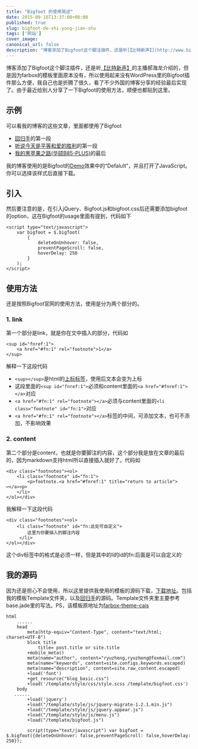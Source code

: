 ```yaml
---
title: "Bigfoot 的使用简述"
date: 2015-09-16T13:37:00+08:00
published: true
slug: bigfoot-de-shi-yong-jian-shu
tags: ['网站']
cover_image: 
canonical_url: false
description: "博客添加了Bigfoot这个脚注插件，还是听[【比特新声】](http://www.bitvoice.xyz/)的主播郝海龙介绍的，但是因为farbox的模板里面原本没有，所以使用起来没有WordPress里的Bigfoot插件那么方便，我自己也是折腾了很久，看了不少外国的博客分享的经验最后实现了"
---
```




博客添加了Bigfoot这个脚注插件，还是听[【比特新声】](http://www.bitvoice.xyz/)的主播郝海龙介绍的，但是因为farbox的模板里面原本没有，所以使用起来没有WordPress里的Bigfoot插件那么方便，我自己也是折腾了很久，看了不少外国的博客分享的经验最后实现了。由于最近给别人分享了一下Bigfoot的使用方法，顺便也都贴到这里。

## 示例
可以看我的博客的这些文章，里面都使用了Bigfoot

 - [回归手](http://zhengzexin.com/idea/hui-gui-shou)的第一段
 - [听说今天是平等和爱的胜利](http://zhengzexin.com/uncategorized/2015-06-27)的第一段
 - [我的黑苹果之路(华硕B85-PLUS)](http://zhengzexin.com/uncategorized/2015-06-14)的最后

我的博客使用的是Bigfoot的[Demo](http://www.bigfootjs.com/)效果中的“Defalult”，并且打开了JavaScript。你可以选择该样式后直接下载。

## 引入
然后要注意的是，在引入jQuery、Bigfoot.js和bigfoot.css后还需要添加bigfoot的option，这在Bigfoot的usage里面有提到，代码如下

```
<script type="text/javascript">
    var bigfoot = $.bigfoot(
        {
            deleteOnUnhover: false,
            preventPageScroll: false,
            hoverDelay: 250
        }
    );
</script>
```

## 使用方法
还是按照Bigfoot官网的使用方法，使用是分为两个部分的。
### 1. link
第一个部分是link，就是你在文中插入的部分，代码如
```
<sup id="fnref:1">
    <a href="#fn:1" rel="footnote">1</a>
</sup>
```

解释一下这段代码

 - ```<sup></sup>```是html的[上标标签](http://www.w3school.com.cn/tags/tag_sup.asp)，使用后文本会变为上标
 - 这段里面的````<sup id="fnref:1">````必须和content里面的````<a href="#fnref:1"></a>````对应
 - ````<a href="#fn:1" rel="footnote"></a>````必须与content里面的````<li class="footnote" id="fn:1">````对应
 - ````<a href="#fn:1" rel="footnote"></a>````标签的中间，可添加文本，也可不添加，不影响效果
 
### 2. content
第二个部分是content，也就是你要脚注的内容，这个部分我是放在文章的最后的，因为markdown支持html所以直接插入就好了。代码如
```
<div class="footnotes"><ol>
    <li class="footnote" id="fn:1">
        <p>footnote.<a href="#fnref:1" title="return to article"> ↩</a><p>
    </li>
</ol></div>
```

我解释一下这段代码
```
<div class="footnotes"><ol>
    <li class="footnote" id="fn:此处可自定义">
        这里为你要插入的脚注内容
     </li>
</ol></div>
```
这个div标签中的格式是必须一样，但是其中的li的id的fn:后面是可以自定义的

## 我的源码

因为还是担心不会使用，所以这里提供我使用的模板的源码下载，[下载地址](http://pan.baidu.com/s/1qWmoxre)。包括我的模板Template文件夹，以及[回归手](https://zhengzexin.com/college/Hui_Gui_Shou.html)的源码。Template文件夹里主要参考base.jade里的写法。PS，该模板原地址为[farbox-theme-cais](https://github.com/hi-caicai/farbox-theme-cais)

```
html
    ......
	head
		meta(http-equiv="Content-Type", content="text/html; charset=UTF-8")
		block title
			title= post.title or site.title
		+mobile_meta()
		meta(name="author", content="ryuzheng,ryuzheng@foxmail.com")
		meta(name="keywords", content=site.configs.keywords.escaped)
		meta(name="description", content=site.raw_content.escaped)
		+load('font')
		+get_resource("blog_basic.css")
		+load('/template/style/css/style.scss /template/bigfoot.css')
	body
   ......
		+load('jquery')
		+load("/template/style/js/jquery-migrate-1.2.1.min.js")
		+load("/template/style/js/jquery.appear.js")
		+load("/template/style/js/menu.js")
		+load("/template/bigfoot.js")

		script(type="text/javascript") var bigfoot = $.bigfoot({deleteOnUnhover: false,preventPageScroll: false,hoverDelay: 250});
```
